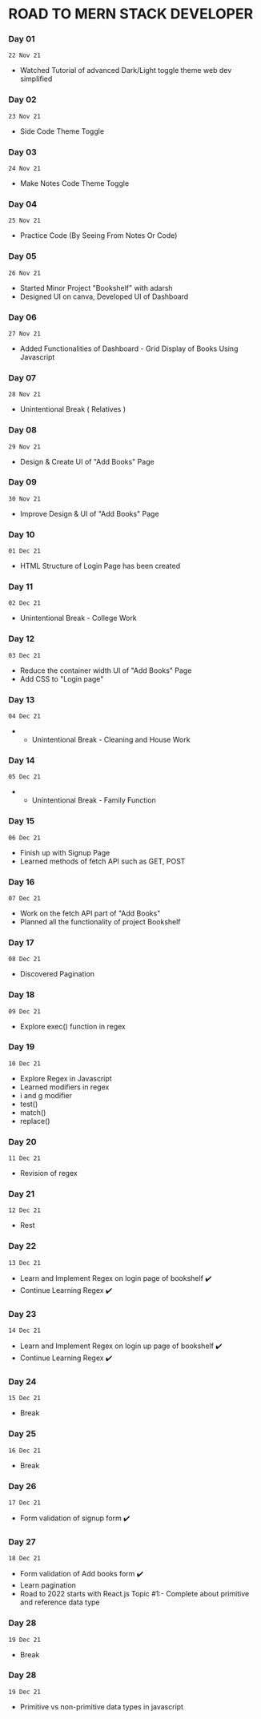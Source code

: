 # ROAD TO MERN STACK DEVELOPER

### Day 01
`22 Nov 21`
- Watched Tutorial of advanced Dark/Light toggle theme web dev simplified 

### Day 02 
 `23 Nov 21`
- Side Code Theme Toggle

### Day 03 
 `24 Nov 21`
- Make Notes Code Theme Toggle

### Day 04 
 `25 Nov 21`
- Practice Code (By Seeing From Notes Or Code)

### Day 05 
 `26 Nov 21`
- Started Minor Project "Bookshelf" with adarsh
- Designed UI on canva, Developed UI of Dashboard 

### Day 06 
 `27 Nov 21`
- Added Functionalities of Dashboard - Grid Display of Books Using Javascript  

### Day 07 
 `28 Nov 21`
- Unintentional Break ( Relatives )

### Day 08 
 `29 Nov 21`
- Design & Create UI of "Add Books" Page

### Day 09 
 `30 Nov 21`
- Improve Design & UI of "Add Books" Page

### Day 10 
 `01 Dec 21`
- HTML Structure of Login Page has been created

### Day 11 
 `02 Dec 21`
- Unintentional Break - College Work 

### Day 12 
 `03 Dec 21`
- Reduce the container width UI of "Add Books" Page
- Add CSS to "Login page"

### Day 13 
 `04 Dec 21`
- - Unintentional Break -  Cleaning and House Work

### Day 14 
 `05 Dec 21`
- - Unintentional Break - Family Function

### Day 15 
 `06 Dec 21`
- Finish up with Signup Page
- Learned methods of fetch API such as GET, POST

### Day 16 
 `07 Dec 21`
- Work on the fetch API part of "Add Books" 
- Planned all the functionality of project Bookshelf

### Day 17 
 `08 Dec 21`
- Discovered Pagination

### Day 18 
 `09 Dec 21`
- Explore exec() function in regex

### Day 19 
 `10 Dec 21`
- Explore Regex in Javascript
- Learned modifiers in regex
- i and g modifier
- test()
- match()
- replace()  

### Day 20
 `11 Dec 21`
- Revision of regex

### Day 21
 `12 Dec 21`
- Rest

### Day 22
 `13 Dec 21`
- Learn and Implement Regex on login page of bookshelf ✔️
- Continue Learning Regex ✔️

### Day 23
 `14 Dec 21`
- Learn and Implement Regex on login up page of bookshelf ✔️
- Continue Learning Regex ✔️

### Day 24
 `15 Dec 21`
- Break

### Day 25
 `16 Dec 21`
- Break

### Day 26
 `17 Dec 21`
- Form validation of signup form ✔️

### Day 27
 `18 Dec 21`
- Form validation of Add books form ✔️
- Learn pagination
- Road to 2022 starts with React.js Topic #1:- Complete about primitive and reference data type 

### Day 28
 `19 Dec 21`
- Break

### Day 28
 `19 Dec 21`
- Primitive vs non-primitive data types in javascript

